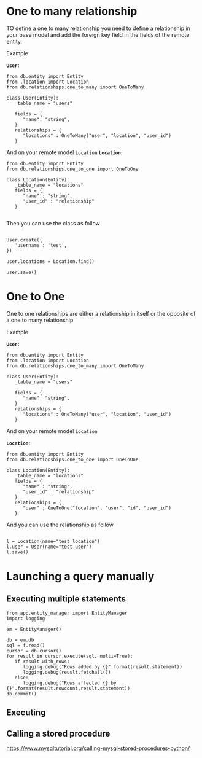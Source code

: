 
# One to many relationship

TO define a one to many relationship you need to define a relationship in your base model and add the foreign key field in the fields of the remote entity.

Example

__```User```:__

```
from db.entity import Entity
from .location import Location
from db.relationships.one_to_many import OneToMany

class User(Entity):
   _table_name = "users"
   
   fields = {
      "name": "string",
   }
   relationships = {
      "locations" : OneToMany("user", "location", "user_id")
   }
```

And on your remote model ```Location```
__```Location```:__
```
from db.entity import Entity
from db.relationships.one_to_one import OneToOne

class Location(Entity):
   _table_name = "locations"
   fields = {
      "name" : "string",
      "user_id" : "relationship"
   }
   

```

Then you can use the class as follow

```

User.create({
   'username': 'test',
})

user.locations = Location.find()

user.save()
```


# One to One

One to one relationships are either a relationship in itself or the opposite of a one to many relationship

Example


__```User```:__

```
from db.entity import Entity
from .location import Location
from db.relationships.one_to_many import OneToMany

class User(Entity):
   _table_name = "users"
   
   fields = {
      "name": "string",
   }
   relationships = {
      "locations" : OneToMany("user", "location", "user_id")
   }
```

And on your remote model ```Location```

__```Location```:__
```
from db.entity import Entity
from db.relationships.one_to_one import OneToOne

class Location(Entity):
   _table_name = "locations"
   fields = {
      "name" : "string",
      "user_id" : "relationship"
   }
   relationships = {
      "user" : OneToOne("location", "user", "id", "user_id")
   }
```

And you can use the relationship as follow

```

l = Location(name="test location")
l.user = User(name="test user")
l.save()

```

# Launching a query manually

## Executing multiple statements
```
from app.entity_manager import EntityManager
import logging

em = EntityManager()

db = em.db
sql = f.read()
cursor = db.cursor()
for result in cursor.execute(sql, multi=True):
   if result.with_rows:
      logging.debug("Rows added by {}".format(result.statement))
      logging.debug(reuslt.fetchall())
   else:
      logging.debug("Rows affected {} by {}".format(result.rowcount,result.statement))
db.commit()

```

## Executing

## Calling a stored procedure

https://www.mysqltutorial.org/calling-mysql-stored-procedures-python/